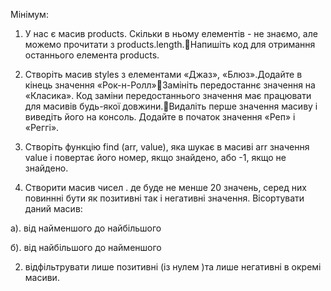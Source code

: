 Мінімум:

1. У нас є масив products. Скільки в ньому елементів - не знаємо, але можемо прочитати з products.length.Напишіть код для отримання 
останнього елемента products.

2. Створіть масив styles з елементами «Джаз», «Блюз».Додайте в кінець значення «Рок-н-Ролл»Замініть передостаннє значення на «Класика».
Код заміни передостаннього значення має працювати для масивів будь-якої довжини.Видаліть перше значення масиву і виведіть його на консоль.
Додайте в початок значення «Реп» і «Реггі».

3. Створіть функцію find (arr, value), яка шукає в масиві arr значення value і повертає його 
номер, якщо знайдено, або -1, якщо не знайдено.

4. Створити масив чисел . де буде не менше 20 значень, серед них повиннні бути як позитивні так і негативні значення.  Вісортувати даний
масив: 

а). від найменшого до найбільшого

б). від найбільшого до найменшого

2. відфільтрувати лише позитивні (із нулем )та лише негативні в окремі масиви.
